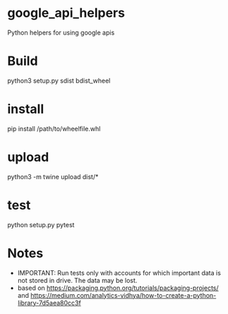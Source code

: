 # google_api_helpers
Python helpers for using google apis

# Build
python3 setup.py sdist bdist_wheel

# install
pip install /path/to/wheelfile.whl

# upload
python3 -m twine upload dist/*

# test
python setup.py pytest

# Notes
* IMPORTANT: Run tests only with accounts for which important data is not stored in drive. The data may be lost.
* based on https://packaging.python.org/tutorials/packaging-projects/ and https://medium.com/analytics-vidhya/how-to-create-a-python-library-7d5aea80cc3f